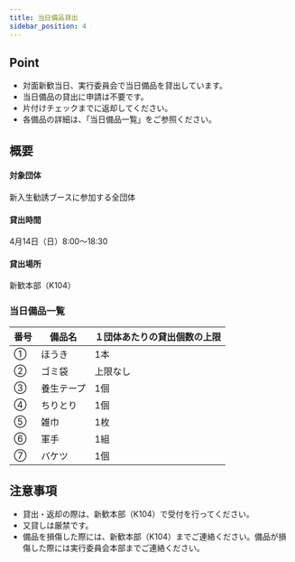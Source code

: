 ```yaml
---
title: 当日備品貸出
sidebar_position: 4
---
```


## Point
- 対面新歓当日、実行委員会で当日備品を貸出しています。
- 当日備品の貸出に申請は不要です。
- 片付けチェックまでに返却してください。
- 各備品の詳細は、「当日備品一覧」をご参照ください。
## 概要
#### 対象団体	
新入生勧誘ブースに参加する全団体
#### 貸出時間	
4月14日（日）8:00～18:30
#### 貸出場所	
新歓本部（K104）
### 当日備品一覧


| 番号 | 備品名 | １団体あたりの貸出個数の上限 |
| -------- | -------- | -------- |
| ① | ほうき   | 1本     |
| ② | ゴミ袋 | 上限なし    |
| ③ | 養生テープ| 1個    |
| ④ | ちりとり | 1個    |
| ⑤ | 雑巾| 1枚   |
| ⑥ | 軍手     | 1組     |
| ⑦ | バケツ    | 1個     |

## 注意事項
- 貸出・返却の際は、新歓本部（K104）で受付を行ってください。
- 又貸しは厳禁です。
- 備品を損傷した際には、新歓本部（K104）までご連絡ください。備品が損傷した際には実行委員会本部までご連絡ください。